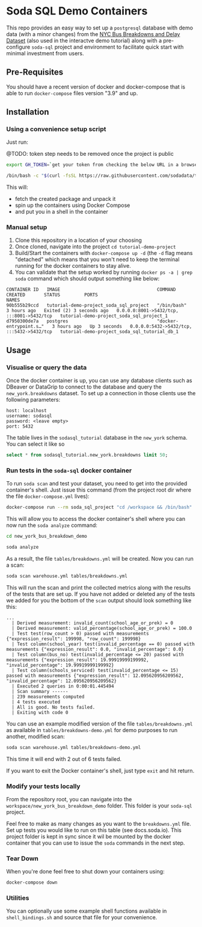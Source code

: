 # Soda SQL Demo Containers

This repo provides an easy way to set up a `postgresql` database with demo data (with a minor changes) from the [NYC Bus Breakdowns and Delay Dataset](https://data.cityofnewyork.us/Transportation/Bus-Breakdown-and-Delays/ez4e-fazm) (also used in the interactve demo tutorial) along with a pre-configure `soda-sql` project and environment to facilitate quick start with minimal investment from users.

## Pre-Requisites

You should have a recent version of docker and docker-compose that is able to run `docker-compose` files version "3.9" and up.

## Installation

### Using a convenience setup script

Just run:

@TODO: token step needs to be removed once the project is public

```bash
export GH_TOKEN=`get your token from checking the below URL in a browser, it will be added as a paramter in the URL`
```

```bash
/bin/bash -c "$(curl -fsSL https://raw.githubusercontent.com/sodadata/tutorial-demo-project/feat/setup-script/scripts/setup.sh\?token=${GH_TOKEN})"
```

This will:

- fetch the created package and unpack it
- spin up the containers using Docker Compose
- and put you in a shell in the container

### Manual setup

1. Clone this repository in a location of your choosing
2. Once cloned, navigate into the project `cd tutorial-demo-project`
3. Build/Start the containers with `docker-compose up -d` (the `-d` flag means "detached" which means that you won't need to keep the terminal running for the docker containers to stay alive.
4. You can validate that the setup worked by running `docker ps -a | grep soda` command which should output something like below:

```
CONTAINER ID   IMAGE                                    COMMAND                  CREATED       STATUS         PORTS                                       NAMES
90b555b29ccd   tutorial-demo-project_soda_sql_project   "/bin/bash"              3 hours ago   Exited (2) 3 seconds ago   0.0.0.0:8001->5432/tcp, :::8001->5432/tcp   tutorial-demo-project_soda_sql_project_1
d7950300de7a   postgres                                 "docker-entrypoint.s…"   3 hours ago   Up 3 seconds   0.0.0.0:5432->5432/tcp, :::5432->5432/tcp   tutorial-demo-project_soda_sql_tutorial_db_1
```

## Usage

### Visualise or query the data

Once the docker container is up, you can use any database clients such as DBeaver or DataGrip to connect to the database and query the `new_york.breakdowns` dataset.
To set up a connection in those clients use the following parameters:

```
host: localhost
username: sodasql
password: <leave empty>
port: 5432
```

The table lives in the `sodasql_tutorial` database in the `new_york` schema. You can select it like so

```sql
select * from sodasql_tutorial.new_york.breakdowns limit 50;
```

### Run tests in the `soda-sql` docker container

To run `soda scan` and test your dataset, you need to get into the provided container's shell. Just issue this command (from the project root dir where the file `docker-compose.yml` lives):

```bash
docker-compose run --rm soda_sql_project "cd /workspace && /bin/bash"
```

This will allow you to access the docker container's shell where you can now run the `soda analyze` command:

```bash
cd new_york_bus_breakdown_demo

soda analyze
```

As a result, the file `tables/breakdowns.yml` will be created. Now you can run a scan:

```bash
soda scan warehouse.yml tables/breakdowns.yml
```

This will run the scan and print the collected metrics along with the results of the tests that are set up. If you have not added or deleted any of the tests we added for you the bottom of the `scan` output should look something like this:

```
...
  | Derived measurement: invalid_count(school_age_or_prek) = 0
  | Derived measurement: valid_percentage(school_age_or_prek) = 100.0
  | Test test(row_count > 0) passed with measurements {"expression_result": 199998, "row_count": 199998}
  | Test column(school_year) test(invalid_percentage == 0) passed with measurements {"expression_result": 0.0, "invalid_percentage": 0.0}
  | Test column(bus_no) test(invalid_percentage <= 20) passed with measurements {"expression_result": 19.99919999199992, "invalid_percentage": 19.99919999199992}
  | Test column(schools_serviced) test(invalid_percentage <= 15) passed with measurements {"expression_result": 12.095620956209562, "invalid_percentage": 12.095620956209562}
  | Executed 2 queries in 0:00:01.445494
  | Scan summary ------
  | 239 measurements computed
  | 4 tests executed
  | All is good. No tests failed.
  | Exiting with code 0
```

You can use an example modified version of the file `tables/breakdowns.yml` as available in `tables/breakdowns-demo.yml` for demo purposes to run another, modified scan:

```bash
soda scan warehouse.yml tables/breakdowns-demo.yml
```

This time it will end with 2 out of 6 tests failed.

If you want to exit the Docker container's shell, just type `exit` and hit return.

### Modify your tests locally

From the repository root, you can navigate into the `workspace/new_york_bus_breakdown_demo` folder. This folder is your `soda-sql` project.

Feel free to make as many changes as you want to the `breakdowns.yml` file. Set up tests you would like to run on this table (see docs.soda.io).
This project folder is kept in sync since it wil be mounted by the docker container that you can use to issue the `soda` commands in the next step.

### Tear Down

When you're done feel free to shut down your containers using:

```bash
docker-compose down
```

### Utilities

You can optionally use some example shell functions available in `shell_bindings.sh` and source that file for your convenience.
